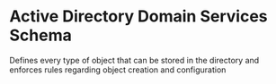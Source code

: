 # Active Directory Domain Services Schema

Defines every type of object that can be stored in the directory and enforces rules regarding object creation and configuration
